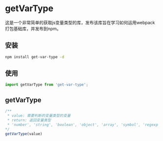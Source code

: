 # getVarType

这是一个非常简单的获取js变量类型的库，发布该库旨在学习如何运用webpack打包基础库，并发布到npm。

## 安装

```bash
npm install get-var-type -d
```

## 使用
```js
import getVarType from 'get-var-type';
```

## getVarType

```js
/**
 * value: 需要判断的变量类型的变量
 * return: 返回变量类型
 * 'number', 'string', 'boolean', 'object', 'array', 'symbol', 'regexp', 'date', 'function', 'null', 'undefined'等等
*/
getVarType(value)
```

